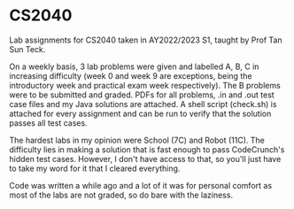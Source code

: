 # CS2040

Lab assignments for CS2040 taken in AY2022/2023 S1, taught by Prof Tan Sun Teck.

On a weekly basis, 3 lab problems were given and labelled A, B, C in increasing difficulty (week 0 and week 9 are exceptions, being the introductory week and practical exam week respectively). The B problems were to be submitted and graded. PDFs for all problems, .in and .out test case files and my Java solutions are attached. A shell script (check.sh) is attached for every assignment and can be run to verify that the solution passes all test cases.

The hardest labs in my opinion were School (7C) and Robot (11C). The difficulty lies in making a solution that is fast enough to pass CodeCrunch's hidden test cases. However, I don't have access to that, so you'll just have to take my word for it that I cleared everything.

Code was written a while ago and a lot of it was for personal comfort as most of the labs are not graded, so do bare with the laziness.
